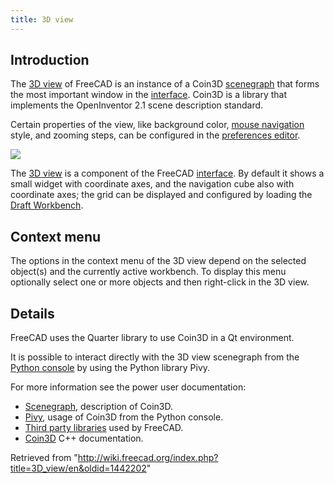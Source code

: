 ```yaml
---
title: 3D view
---
```


## Introduction

The [3D view](/3D_view "3D view") of FreeCAD is an instance of a Coin3D [scenegraph](/Scenegraph "Scenegraph") that forms the most important window in the [interface](/Interface "Interface"). Coin3D is a library that implements the OpenInventor 2.1 scene description standard.

Certain properties of the view, like background color, [mouse navigation](/Mouse_navigation "Mouse navigation") style, and zooming steps, can be configured in the [preferences editor](/Preferences_Editor "Preferences Editor").

![](/images/FreeCAD_3D_view.png)

The [3D view](/3D_view "3D view") is a component of the FreeCAD [interface](/Interface "Interface"). By default it shows a small widget with coordinate axes, and the navigation cube also with coordinate axes; the grid can be displayed and configured by loading the [Draft Workbench](/Draft_Workbench "Draft Workbench").

## Context menu

The options in the context menu of the 3D view depend on the selected object(s) and the currently active workbench. To display this menu optionally select one or more objects and then right-click in the 3D view.

## Details

FreeCAD uses the Quarter library to use Coin3D in a Qt environment.

It is possible to interact directly with the 3D view scenegraph from the [Python console](/Python_console "Python console") by using the Python library Pivy.

For more information see the power user documentation:

- [Scenegraph](/Scenegraph "Scenegraph"), description of Coin3D.
- [Pivy](/Pivy "Pivy"), usage of Coin3D from the Python console.
- [Third party libraries](/Third_Party_Libraries "Third Party Libraries") used by FreeCAD.
- [Coin3D](https://grey.colorado.edu/coin3d/index.html) C++ documentation.

Retrieved from "<http://wiki.freecad.org/index.php?title=3D_view/en&oldid=1442202>"
